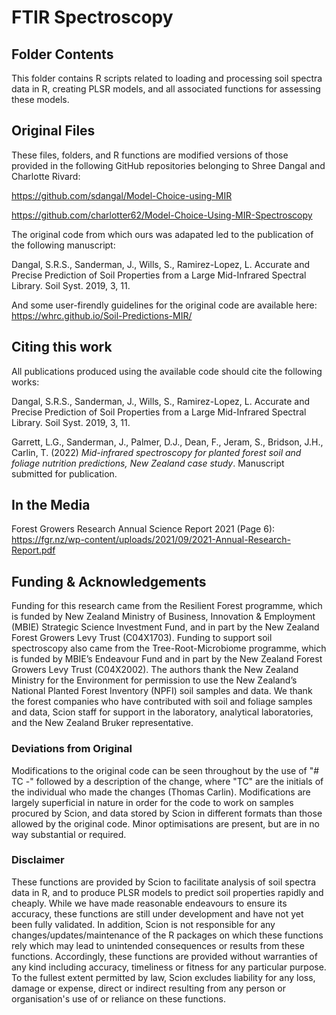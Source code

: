 # FTIR Spectroscopy

## Folder Contents

This folder contains R scripts related to loading and processing soil spectra data in R, creating PLSR models, and all associated functions for assessing these models. 

## Original Files

These files, folders, and R functions are modified versions of those provided in the following GitHub repositories belonging to Shree Dangal and Charlotte Rivard:

https://github.com/sdangal/Model-Choice-using-MIR

https://github.com/charlotter62/Model-Choice-Using-MIR-Spectroscopy

The original code from which ours was adapated led to the publication of the following manuscript:

Dangal, S.R.S., Sanderman, J., Wills, S., Ramirez-Lopez, L. Accurate and Precise Prediction of Soil Properties from a Large Mid-Infrared Spectral Library. Soil Syst. 2019, 3, 11.

And some user-firendly guidelines for the original code are available here:
https://whrc.github.io/Soil-Predictions-MIR/

## Citing this work

All publications produced using the available code should cite the following works:

Dangal, S.R.S., Sanderman, J., Wills, S., Ramirez-Lopez, L. Accurate and Precise Prediction of Soil Properties from a Large Mid-Infrared Spectral Library. Soil Syst. 2019, 3, 11.

Garrett, L.G., Sanderman, J., Palmer, D.J., Dean, F., Jeram, S., Bridson, J.H., Carlin, T. (2022) _Mid-infrared spectroscopy for planted forest soil and foliage nutrition predictions, New Zealand case study_. Manuscript submitted for publication.

## In the Media

Forest Growers Research Annual Science Report 2021 (Page 6): https://fgr.nz/wp-content/uploads/2021/09/2021-Annual-Research-Report.pdf

## Funding & Acknowledgements
Funding for this research came from the Resilient Forest programme, which is funded by New Zealand Ministry of Business, Innovation & Employment (MBIE) Strategic Science Investment Fund, and in part by the New Zealand Forest Growers Levy Trust (C04X1703). Funding to support soil spectroscopy also came from the Tree-Root-Microbiome programme, which is funded by MBIE’s Endeavour Fund and in part by the New Zealand Forest Growers Levy Trust (C04X2002). The authors thank the New Zealand Ministry for the Environment for permission to use the New Zealand’s National Planted Forest Inventory (NPFI) soil samples and data. We thank the forest companies who have contributed with soil and foliage samples and data, Scion staff for support in the laboratory, analytical laboratories, and the New Zealand Bruker representative. 

### Deviations from Original
Modifications to the original code can be seen throughout by the use of "# TC -" followed by a description of the change, where "TC" are the initials of the individual who made the changes (Thomas Carlin). Modifications are largely superficial in nature in order for the code to work on samples procured by Scion, and data stored by Scion in different formats than those allowed by the original code. Minor optimisations are present, but are in no way substantial or required.

### Disclaimer
These functions are provided by Scion to facilitate analysis of soil spectra data in R, and to produce PLSR models to predict soil properties rapidly and cheaply. While we have made reasonable endeavours to ensure its accuracy, these functions are still under development and have not yet been fully validated. In addition, Scion is not responsible for any changes/updates/maintenance of the R packages on which these functions rely which may lead to unintended consequences or results from these functions. Accordingly, these functions are provided without warranties of any kind including accuracy, timeliness or fitness for any particular purpose. To the fullest extent permitted by law, Scion excludes liability for any loss, damage or expense, direct or indirect resulting from any person or organisation's use of or reliance on these functions.
